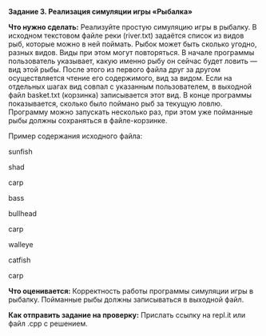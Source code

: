 **Задание 3. Реализация симуляции игры «Рыбалка»**

**Что нужно сделать:**
Реализуйте простую симуляцию игры в рыбалку. В исходном текстовом файле реки (river.txt) задаётся список из видов рыб, которые можно в ней поймать. Рыбок может быть сколько угодно, разных видов. Виды при этом могут повторяться.
В начале программы пользователь указывает, какую именно рыбу он сейчас будет ловить — вид этой рыбы.
После этого из первого файла друг за другом осуществляется чтение его содержимого, вид за видом.
Если на отдельных шагах вид совпал с указанным пользователем, в выходной файл basket.txt (корзинка)
записывается этот вид.
В конце программы показывается, сколько было поймано рыб за текущую ловлю. Программу можно запускать несколько раз, при этом уже пойманные рыбы должны сохраняться в файле-корзинке.

Пример содержания исходного файла:

sunfish

shad

carp

bass

bullhead

carp

walleye

catfish

carp

**Что оценивается:**
Корректность работы программы симуляции игры в рыбалку. Пойманные рыбы должны записываться в выходной файл.

**Как отправить задание на проверку:**
Прислать ссылку на repl.it или файл .срр с решением.

